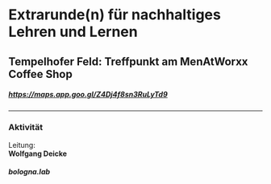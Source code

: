 # Extrarunde(n) für nachhaltiges Lehren und Lernen
## Tempelhofer Feld: Treffpunkt am MenAtWorxx Coffee Shop
##### https://maps.app.goo.gl/Z4Dj4f8sn3RuLyTd9
---
### Aktivität
Leitung: \
**Wolfgang Deicke**  
##### bologna.lab

